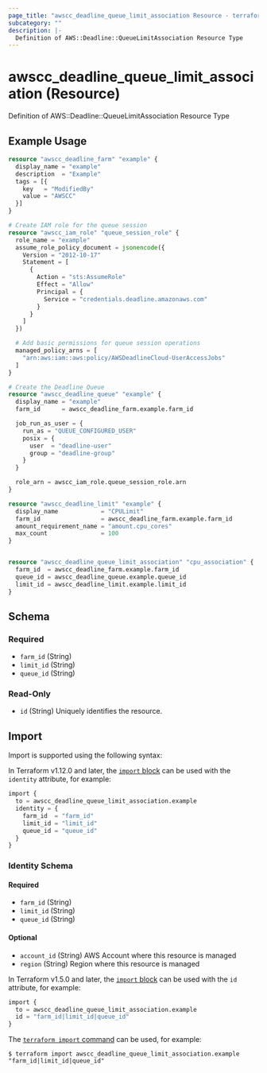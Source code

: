 ```yaml
---
page_title: "awscc_deadline_queue_limit_association Resource - terraform-provider-awscc"
subcategory: ""
description: |-
  Definition of AWS::Deadline::QueueLimitAssociation Resource Type
---
```


# awscc_deadline_queue_limit_association (Resource)

Definition of AWS::Deadline::QueueLimitAssociation Resource Type

## Example Usage

```terraform
resource "awscc_deadline_farm" "example" {
  display_name = "example"
  description  = "Example"
  tags = [{
    key   = "ModifiedBy"
    value = "AWSCC"
  }]
}

# Create IAM role for the queue session
resource "awscc_iam_role" "queue_session_role" {
  role_name = "example"
  assume_role_policy_document = jsonencode({
    Version = "2012-10-17"
    Statement = [
      {
        Action = "sts:AssumeRole"
        Effect = "Allow"
        Principal = {
          Service = "credentials.deadline.amazonaws.com"
        }
      }
    ]
  })

  # Add basic permissions for queue session operations
  managed_policy_arns = [
    "arn:aws:iam::aws:policy/AWSDeadlineCloud-UserAccessJobs"
  ]
}

# Create the Deadline Queue
resource "awscc_deadline_queue" "example" {
  display_name = "example"
  farm_id      = awscc_deadline_farm.example.farm_id

  job_run_as_user = {
    run_as = "QUEUE_CONFIGURED_USER"
    posix = {
      user  = "deadline-user"
      group = "deadline-group"
    }
  }

  role_arn = awscc_iam_role.queue_session_role.arn
}

resource "awscc_deadline_limit" "example" {
  display_name            = "CPULimit"
  farm_id                 = awscc_deadline_farm.example.farm_id
  amount_requirement_name = "amount.cpu_cores"
  max_count               = 100
}


resource "awscc_deadline_queue_limit_association" "cpu_association" {
  farm_id  = awscc_deadline_farm.example.farm_id
  queue_id = awscc_deadline_queue.example.queue_id
  limit_id = awscc_deadline_limit.example.limit_id
}
```

<!-- schema generated by tfplugindocs -->
## Schema

### Required

- `farm_id` (String)
- `limit_id` (String)
- `queue_id` (String)

### Read-Only

- `id` (String) Uniquely identifies the resource.

## Import

Import is supported using the following syntax:

In Terraform v1.12.0 and later, the [`import` block](https://developer.hashicorp.com/terraform/language/import) can be used with the `identity` attribute, for example:

```terraform
import {
  to = awscc_deadline_queue_limit_association.example
  identity = {
    farm_id  = "farm_id"
    limit_id = "limit_id"
    queue_id = "queue_id"
  }
}
```

<!-- schema generated by tfplugindocs -->
### Identity Schema

#### Required

- `farm_id` (String)
- `limit_id` (String)
- `queue_id` (String)

#### Optional

- `account_id` (String) AWS Account where this resource is managed
- `region` (String) Region where this resource is managed

In Terraform v1.5.0 and later, the [`import` block](https://developer.hashicorp.com/terraform/language/import) can be used with the `id` attribute, for example:

```terraform
import {
  to = awscc_deadline_queue_limit_association.example
  id = "farm_id|limit_id|queue_id"
}
```

The [`terraform import` command](https://developer.hashicorp.com/terraform/cli/commands/import) can be used, for example:

```shell
$ terraform import awscc_deadline_queue_limit_association.example "farm_id|limit_id|queue_id"
```